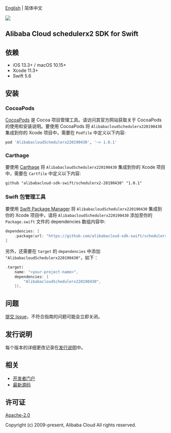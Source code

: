 [English](README.md) | 简体中文

![](https://aliyunsdk-pages.alicdn.com/icons/AlibabaCloud.svg)

## Alibaba Cloud schedulerx2 SDK for Swift

## 依赖

- iOS 13.3+ / macOS 10.15+
- Xcode 11.3+
- Swift 5.6

## 安装

### CocoaPods

[CocoaPods](https://cocoapods.org) 是 Cocoa 项目管理工具。请访问其官方网站获取关于 CocoaPods 的使用和安装说明。要使用 CocoaPods 将 `AlibabacloudSchedulerx220190430` 集成到你的 Xcode 项目中，需要在 `Podfile` 中定义以下内容:

```ruby
pod 'AlibabacloudSchedulerx220190430', '~> 1.0.1'
```

### Carthage

要使用 [Carthage](https://github.com/Carthage/Carthage) 将 `AlibabacloudSchedulerx220190430` 集成到你的 Xcode 项目中，需要在 `Cartfile` 中定义以下内容:

```ogdl
github "alibabacloud-sdk-swift/schedulerx2-20190430" "1.0.1"
```

### Swift 包管理工具

要使用 [Swift Package Manager](https://swift.org/package-manager/) 将 `AlibabacloudSchedulerx220190430` 集成到你的 Xcode 项目中，请将 `AlibabacloudSchedulerx220190430` 添加至你的 `Package.swift` 文件的 dependencies 数组内容中:

```swift
dependencies: [
    .package(url: "https://github.com/alibabacloud-sdk-swift/schedulerx2-20190430.git", from: "1.0.1")
]
```

另外，还需要在 `target` 的 `dependencies` 中添加 `"AlibabacloudSchedulerx220190430"`，如下：

```swift
.target(
    name: "<your-project-name>",
    dependencies: [
        "AlibabacloudSchedulerx220190430",
    ]),
```

## 问题

[提交 Issue](https://github.com/alibabacloud-sdk-swift/schedulerx2-20190430/issues/new)，不符合指南的问题可能会立即关闭。

## 发行说明

每个版本的详细更改记录在[发行说明](./ChangeLog.txt)中。

## 相关

* [开发者门户](https://next.api.aliyun.com/home)
* [最新源码](https://github.com/alibabacloud-sdk-swift/schedulerx2-20190430)

## 许可证

[Apache-2.0](http://www.apache.org/licenses/LICENSE-2.0)

Copyright (c) 2009-present, Alibaba Cloud All rights reserved.
